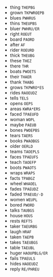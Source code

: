 * thing `THEPBG`
* grown `TKPWROEPB`
* blues `PWHRUS`
* thins `THEUPBS`
* bluer `PWHRU/ER`
* right `ROEUT`
* board `PAORD`
* after `AF`
* rider `ROEURD`
* thick `THEUBG`
* these `THEZ`
* there `THR`
* boats `PWOETS`
* their `THAER`
* thank `THABG`
* grows `TKPWRO*ES`
* rides `RAOEUDZ`
* tells `TELS`
* opens `OEPS`
* areas `KWRA*ERS`
* faced `TPAEUFD`
* woman `WOPL`
* maybe `PAEUB`
* bones `PWOEPBS`
* tears `TAERS`
* books `PWAOBGS`
* older `OERLD`
* teams `TAOEPLS`
* faces `TPAEUFS`
* teach `TAOEFP`
* boots `PWAOTS`
* wraps `WRAPS`
* facts `TPABGZ`
* wheel `WHAOEL`
* fades `TPAEUDZ`
* faded `TPAEUD/-D`
* women `WEUPL`
* bored `PWORD`
* talks `TAUBGS`
* house `HOUS`
* rests `REFTS`
* taker `TAEURBG`
* laugh `HRAF`
* taken `TAEPB`
* takes `TAEUBGS`
* table `TAEUBL`
* huger `HAOUPBLG/ER`
* fails `TPAEULS`
* hides `HAOEUDZ`
* reply `RE/PHREU`
